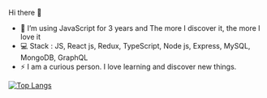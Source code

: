 Hi there 👋

- 🚀 I’m using JavaScript for 3 years and The more I discover it, the more I love it
- 💻 Stack : JS, React js, Redux, TypeScript, Node js, Express, MySQL, MongoDB, GraphQL
- ⚡ I am a curious person. I love learning and discover new things. 

[![Top Langs](https://github-readme-stats.vercel.app/api/top-langs/?username=esther-v&layout=compact)](https://github.com/esther-v/github-readme-stats)
